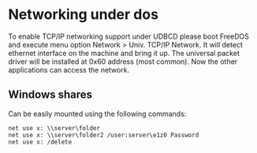 # Networking under dos

To enable TCP/IP networking support under UDBCD please boot FreeDOS and execute menu option Network > Univ. TCP/IP Network. It will detect ethernet interface on the machine and bring it up.
The universal packet driver will be installed at 0x60 address (most common). Now the other applications can access the network.

## Windows shares

Can be easily mounted using the following commands:
```
net use x: \\server\folder
net use x: \\server\folder2 /user:server\e1z0 Password
net use x: /delete
```
